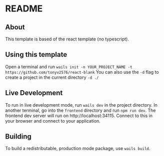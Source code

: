 # README

## About

This template is based of the react template (no typescript).

## Using this template
Open a terminal and run `wails init -n YOUR_PROJECT_NAME -t https://github.com/tonyv2576/react-blank`
You can also use the `-d` flag to create a project in the current directory `-d ./`

## Live Development

To run in live development mode, run `wails dev` in the project directory. In another terminal, go into the `frontend`
directory and run `npm run dev`. The frontend dev server will run on http://localhost:34115. Connect to this in your
browser and connect to your application.

## Building

To build a redistributable, production mode package, use `wails build`.

